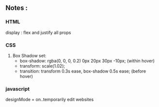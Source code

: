 ## Notes :

### HTML
display : flex and justify all props

### CSS
1. Box Shadow set:
    - box-shadow: rgba(0, 0, 0, 0.2) 0px 20px 30px -10px; (within hover)
    - transform: scale(1.02);
    - transition: transform 0.3s ease, box-shadow 0.5s ease; (before hover)

### javascript
designMode = on..temporarily edit websites
